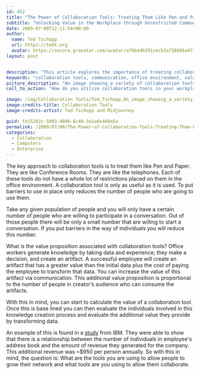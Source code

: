 ```yaml
---
id: 452
title: "The Power of Collaboration Tools: Treating Them Like Pen and Paper"
subtitle: "Unlocking Value in the Workplace through Unrestricted Communication"
date: 2009-07-08T12:11:54+00:00
author:
  name: Ted Tschopp
  url: https://tedt.org
  avatar: https://secure.gravatar.com/avatar/a76b4d6291cecb3a738896a971bfb903?s=512&d=mp&r=g
layout: post


description: "This article explores the importance of treating collaboration tools with the same unrestricted access as conventional office utilities like pens, papers, or telephones. By avoiding barriers and encouraging free use, collaboration tools can significantly enhance the value of knowledge generated by employees and contribute to the overall success of a business."
keywords: "collaboration tools, communication, office environment, value proposition, knowledge creation, employee engagement, network growth, IBM study, revenue generation"
picture_description: "An image showing a variety of collaboration tools such as pens, paper, telephones, and modern digital platforms, representing the seamless integration of traditional and modern means of communication in a thriving office environment."
call_to_action: "How do you utilize collaboration tools in your workplace? Share your thoughts and experiences in the comments below. Let’s explore together how we can break down barriers and create more value through effective collaboration."

image: /img/Collaboration Tools/Ted_Tschopp_An_image_showing_a_variety_of_collaboration_tools_s.jpg
image-credits-title: Collaboration Tools
image-credits-artist: Ted Tschopp and Midjourney

guid: fe15202c-5003-4886-8c40-3a1a6e469a5a
permalink: /2009/07/08/The-Power-of-Collaboration-Tools-Treating-Them-Like-Pen-and-Paper/
categories:
  - Collaboration
  - Computers
  - Enterprise
---
```

The key approach to collaboration tools is to treat them like Pen and Paper. They are like Conference Rooms. They are like the telephones. Each of these tools do not have a whole lot of restrictions placed on them in the office environment. A collaboration tool is only as useful as it is used. To put barriers to use in place only reduces the number of people who are going to use them.

Take any given population of people and you will only have a certain number of people who are willing to participate in a conversation. Out of those people there will be only a small number that are willing to start a conversation. If you put barriers in the way of individuals you will reduce this number.

What is the value proposition associated with collaboration tools? Office workers generate knowledge by taking data and experience; they make a decision, and create an artifact. A successful employee will create an artifact that has a greater value than the initial data plus the cost of paying the employee to transform that data. You can increase the value of this artifact via communication. This additional value proposition is proportional to the number of people in creator’s audience who can consume the artifacts.

With this in mind, you can start to calculate the value of a collaboration tool. Once this is base lined you can then evaluate the individuals involved in this knowledge creation process and evaluate the additional value they provide by transforming data.

An example of this is found in a <a href="http://smallblue.research.ibm.com/projects/snvalue/" target="_blank">study</a> from IBM. They were able to show that there is a relationship between the number of individuals in employee's address book and the amount of revenue they generated for the company. This additional revenue was ~$950 per person annually. So with this in mind, the question is: What are the tools you are using to allow people to grow their network and what tools are you using to allow them collaborate.
